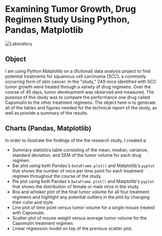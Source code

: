 # Examining Tumor Growth, Drug Regimen Study Using Python, Pandas, Matplotlib

![Laboratory](Images/Laboratory.jpg)

## Object

I am using Python Matplotlib on a (fictional) data analysis project to find potential treatments for squamous cell carcinoma (SCC), a commonly occurring form of skin cancer. In the "study," 249 mice identified with SCC tumor growth were treated through a variety of drug regimens. Over the course of 45 days, tumor development was observed and measured. The purpose of this study was to compare the performance one drug called Capomulin to the other treatment regimens. The object here is to generate all of the tables and figures needed for the technical report of the study, as well as provide a summary of the results. 

## Charts (Pandas, Matplotlib)

In order to illustrate the findings of the the research study, I created a: 
* Summary statistics table consisting of the mean, median, variance, standard deviation, and SEM of the tumor volume for each drug regimen.
* Bar plot using both Pandas's `DataFrame.plot()` and Matplotlib's `pyplot` that shows  the number of mice per time point for each treatment regimen throughout the course of the study.
* Pie plot using both Pandas's `DataFrame.plot()` and Matplotlib's `pyplot` that shows the distribution of female or male mice in the study.
* Box and whisker plot of the final tumor volume for all four treatment regimens and highlight any potential outliers in the plot by changing their color and style.
* Line plot of time point versus tumor volume for a single mouse treated with Capomulin.
* Scatter plot of mouse weight versus average tumor volume for the Capomulin treatment regimen.
* Linear regression model on top of the previous scatter plot.
